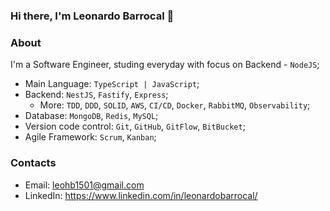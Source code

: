 ### Hi there, I'm Leonardo Barrocal 👋

### About
I'm a Software Engineer, studing everyday with focus on Backend - `NodeJS`;

- Main Language: `TypeScript | JavaScript`;
- Backend: `NestJS`, `Fastify`, `Express`;
  - More: `TDD`, `DDD`, `SOLID`, `AWS`, `CI/CD`, `Docker`, `RabbitMQ`, `Observability`;
- Database: `MongoDB`, `Redis`, `MySQL`;
- Version code control: `Git`, `GitHub`, `GitFlow`, `BitBucket`;
- Agile Framework: `Scrum`, `Kanban`;

### Contacts

- Email: leohb1501@gmail.com
- LinkedIn: https://www.linkedin.com/in/leonardobarrocal/
